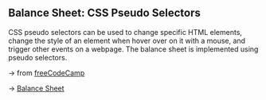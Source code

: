 ## Balance Sheet: CSS Pseudo Selectors

CSS pseudo selectors can be used to change specific HTML elements, change the style of an element when hover over on it with a mouse, and trigger other events on a webpage. The balance sheet is implemented using pseudo selectors.

&rarr; from [freeCodeCamp](https://www.freecodecamp.org/learn/2022/responsive-web-design/)

&rarr; [Balance Sheet](https://fdromer.github.io/balance_sheet/)